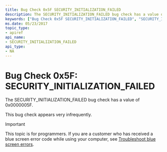 ```yaml
---
title: Bug Check 0x5F SECURITY_INITIALIZATION_FAILED
description: The SECURITY_INITIALIZATION_FAILED bug check has a value of 0x0000005F.This bug check appears very infrequently.
keywords: ["Bug Check 0x5F SECURITY_INITIALIZATION_FAILED", "SECURITY_INITIALIZATION_FAILED"]
ms.date: 05/23/2017
topic_type:
- apiref
api_name:
- SECURITY_INITIALIZATION_FAILED
api_type:
- NA
---
```


# Bug Check 0x5F: SECURITY\_INITIALIZATION\_FAILED


The SECURITY\_INITIALIZATION\_FAILED bug check has a value of 0x0000005F.

This bug check appears very infrequently.

> [!IMPORTANT]
> This topic is for programmers. If you are a customer who has received a blue screen error code while using your computer, see [Troubleshoot blue screen errors](https://www.windows.com/stopcode).


 

 




